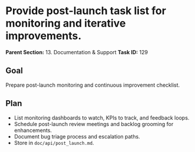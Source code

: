 # Provide post-launch task list for monitoring and iterative improvements.

**Parent Section:** 13. Documentation & Support
**Task ID:** 129

## Goal
Prepare post-launch monitoring and continuous improvement checklist.

## Plan
- List monitoring dashboards to watch, KPIs to track, and feedback loops.
- Schedule post-launch review meetings and backlog grooming for enhancements.
- Document bug triage process and escalation paths.
- Store in `doc/api/post_launch.md`.
